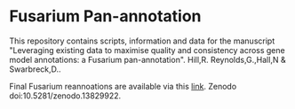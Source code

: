 # Fusarium Pan-annotation

This repository contains scripts, information and data for the manuscript "Leveraging existing data to maximise quality and consistency across gene model annotations: a Fusarium pan-annotation". Hill,R. Reynolds,G.,Hall,N & Swarbreck,D..

Final Fusarium reannoations are available via this [link](https://zenodo.org/records/13829922). Zenodo doi:10.5281/zenodo.13829922.
